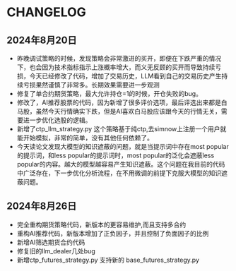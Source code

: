 # CHANGELOG

## 2024年8月20日
- 昨晚调试策略的时候，发现策略会非常激进的买开，即便在下跌严重的情况下，也会因为技术指标指示上涨概率增大，而义无反顾的买开而导致持续亏损，今天已经修改了代码，增加了交易历史，LLM看到自己的交易历史产生持续亏损果然谨慎了非常多。长期效果需要进一步观测
- 修复了单合约期货策略，最大允许持仓=1的时候，开仓失败的bug。
- 修改了，AI推荐股票的代码，因为新增了很多评价选项，最后评选出来都是白马股，虽然今天行情确实下跌，但是AI喜欢白马股应该跟今天的行情无关，需要进一步优化选股的逻辑。
- 新增了ctp_llm_strategy.py 这个策略基于纯ctp,去simnow上注册一个用户就能开始模拟，非常的简单，没有其他任何依赖了。
- 今天读论文发现大模型的知识遮蔽的问题，就是当提示词中存在most popular的提示词，和less popular的提示词时，most popular的泛化会遮蔽less popular的内容。越大的模型越容易产生知识遮蔽。这个问题在我目前的代码中广泛存在，下一步优化分析流程，在不用微调的前提下克服大模型的知识遮蔽问题。

## 2024年8月26日
- 完全重构期货策略代码，新版本的更容易维护,而且支持多合约
- 重构AI推荐代码，新版本增加了正负因子，并且控制了负面因子的比例
- 新增AI筛选期货合约代码
- 修复旧的llm_dealer几处bug
- 新增ctp_futures_strategy.py 支持新的 base_futures_strategy.py